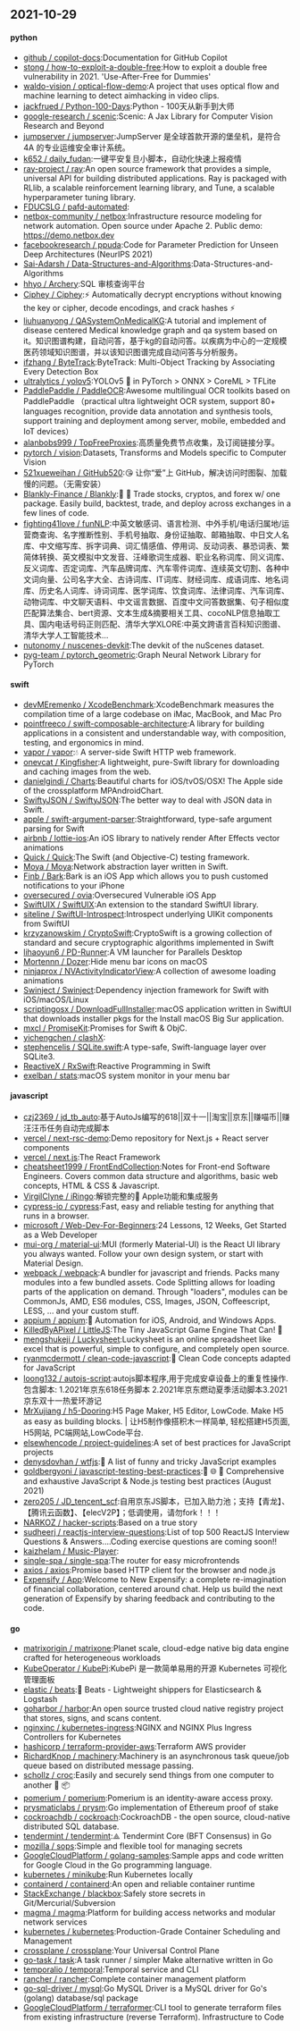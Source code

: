 ## 2021-10-29

#### python
* [github / copilot-docs](https://github.com/github/copilot-docs):Documentation for GitHub Copilot
* [stong / how-to-exploit-a-double-free](https://github.com/stong/how-to-exploit-a-double-free):How to exploit a double free vulnerability in 2021. 'Use-After-Free for Dummies'
* [waldo-vision / optical-flow-demo](https://github.com/waldo-vision/optical-flow-demo):A project that uses optical flow and machine learning to detect aimhacking in video clips.
* [jackfrued / Python-100-Days](https://github.com/jackfrued/Python-100-Days):Python - 100天从新手到大师
* [google-research / scenic](https://github.com/google-research/scenic):Scenic: A Jax Library for Computer Vision Research and Beyond
* [jumpserver / jumpserver](https://github.com/jumpserver/jumpserver):JumpServer 是全球首款开源的堡垒机，是符合 4A 的专业运维安全审计系统。
* [k652 / daily_fudan](https://github.com/k652/daily_fudan):一键平安复旦小脚本，自动化快速上报疫情
* [ray-project / ray](https://github.com/ray-project/ray):An open source framework that provides a simple, universal API for building distributed applications. Ray is packaged with RLlib, a scalable reinforcement learning library, and Tune, a scalable hyperparameter tuning library.
* [FDUCSLG / pafd-automated](https://github.com/FDUCSLG/pafd-automated):
* [netbox-community / netbox](https://github.com/netbox-community/netbox):Infrastructure resource modeling for network automation. Open source under Apache 2. Public demo: https://demo.netbox.dev
* [facebookresearch / ppuda](https://github.com/facebookresearch/ppuda):Code for Parameter Prediction for Unseen Deep Architectures (NeurIPS 2021)
* [Sai-Adarsh / Data-Structures-and-Algorithms](https://github.com/Sai-Adarsh/Data-Structures-and-Algorithms):Data-Structures-and-Algorithms
* [hhyo / Archery](https://github.com/hhyo/Archery):SQL 审核查询平台
* [Ciphey / Ciphey](https://github.com/Ciphey/Ciphey):⚡
Automatically decrypt encryptions without knowing the key or cipher, decode encodings, and crack hashes
⚡
* [liuhuanyong / QASystemOnMedicalKG](https://github.com/liuhuanyong/QASystemOnMedicalKG):A tutorial and implement of disease centered Medical knowledge graph and qa system based on it。知识图谱构建，自动问答，基于kg的自动问答。以疾病为中心的一定规模医药领域知识图谱，并以该知识图谱完成自动问答与分析服务。
* [ifzhang / ByteTrack](https://github.com/ifzhang/ByteTrack):ByteTrack: Multi-Object Tracking by Associating Every Detection Box
* [ultralytics / yolov5](https://github.com/ultralytics/yolov5):YOLOv5
🚀
in PyTorch > ONNX > CoreML > TFLite
* [PaddlePaddle / PaddleOCR](https://github.com/PaddlePaddle/PaddleOCR):Awesome multilingual OCR toolkits based on PaddlePaddle （practical ultra lightweight OCR system, support 80+ languages recognition, provide data annotation and synthesis tools, support training and deployment among server, mobile, embedded and IoT devices）
* [alanbobs999 / TopFreeProxies](https://github.com/alanbobs999/TopFreeProxies):高质量免费节点收集，及订阅链接分享。
* [pytorch / vision](https://github.com/pytorch/vision):Datasets, Transforms and Models specific to Computer Vision
* [521xueweihan / GitHub520](https://github.com/521xueweihan/GitHub520):😘
让你“爱”上 GitHub，解决访问时图裂、加载慢的问题。（无需安装）
* [Blankly-Finance / Blankly](https://github.com/Blankly-Finance/Blankly):🚀
💸
Trade stocks, cryptos, and forex w/ one package. Easily build, backtest, trade, and deploy across exchanges in a few lines of code.
* [fighting41love / funNLP](https://github.com/fighting41love/funNLP):中英文敏感词、语言检测、中外手机/电话归属地/运营商查询、名字推断性别、手机号抽取、身份证抽取、邮箱抽取、中日文人名库、中文缩写库、拆字词典、词汇情感值、停用词、反动词表、暴恐词表、繁简体转换、英文模拟中文发音、汪峰歌词生成器、职业名称词库、同义词库、反义词库、否定词库、汽车品牌词库、汽车零件词库、连续英文切割、各种中文词向量、公司名字大全、古诗词库、IT词库、财经词库、成语词库、地名词库、历史名人词库、诗词词库、医学词库、饮食词库、法律词库、汽车词库、动物词库、中文聊天语料、中文谣言数据、百度中文问答数据集、句子相似度匹配算法集合、bert资源、文本生成&摘要相关工具、cocoNLP信息抽取工具、国内电话号码正则匹配、清华大学XLORE:中英文跨语言百科知识图谱、清华大学人工智能技术…
* [nutonomy / nuscenes-devkit](https://github.com/nutonomy/nuscenes-devkit):The devkit of the nuScenes dataset.
* [pyg-team / pytorch_geometric](https://github.com/pyg-team/pytorch_geometric):Graph Neural Network Library for PyTorch

#### swift
* [devMEremenko / XcodeBenchmark](https://github.com/devMEremenko/XcodeBenchmark):XcodeBenchmark measures the compilation time of a large codebase on iMac, MacBook, and Mac Pro
* [pointfreeco / swift-composable-architecture](https://github.com/pointfreeco/swift-composable-architecture):A library for building applications in a consistent and understandable way, with composition, testing, and ergonomics in mind.
* [vapor / vapor](https://github.com/vapor/vapor):💧
A server-side Swift HTTP web framework.
* [onevcat / Kingfisher](https://github.com/onevcat/Kingfisher):A lightweight, pure-Swift library for downloading and caching images from the web.
* [danielgindi / Charts](https://github.com/danielgindi/Charts):Beautiful charts for iOS/tvOS/OSX! The Apple side of the crossplatform MPAndroidChart.
* [SwiftyJSON / SwiftyJSON](https://github.com/SwiftyJSON/SwiftyJSON):The better way to deal with JSON data in Swift.
* [apple / swift-argument-parser](https://github.com/apple/swift-argument-parser):Straightforward, type-safe argument parsing for Swift
* [airbnb / lottie-ios](https://github.com/airbnb/lottie-ios):An iOS library to natively render After Effects vector animations
* [Quick / Quick](https://github.com/Quick/Quick):The Swift (and Objective-C) testing framework.
* [Moya / Moya](https://github.com/Moya/Moya):Network abstraction layer written in Swift.
* [Finb / Bark](https://github.com/Finb/Bark):Bark is an iOS App which allows you to push customed notifications to your iPhone
* [oversecured / ovia](https://github.com/oversecured/ovia):Oversecured Vulnerable iOS App
* [SwiftUIX / SwiftUIX](https://github.com/SwiftUIX/SwiftUIX):An extension to the standard SwiftUI library.
* [siteline / SwiftUI-Introspect](https://github.com/siteline/SwiftUI-Introspect):Introspect underlying UIKit components from SwiftUI
* [krzyzanowskim / CryptoSwift](https://github.com/krzyzanowskim/CryptoSwift):CryptoSwift is a growing collection of standard and secure cryptographic algorithms implemented in Swift
* [lihaoyun6 / PD-Runner](https://github.com/lihaoyun6/PD-Runner):A VM launcher for Parallels Desktop
* [Mortennn / Dozer](https://github.com/Mortennn/Dozer):Hide menu bar icons on macOS
* [ninjaprox / NVActivityIndicatorView](https://github.com/ninjaprox/NVActivityIndicatorView):A collection of awesome loading animations
* [Swinject / Swinject](https://github.com/Swinject/Swinject):Dependency injection framework for Swift with iOS/macOS/Linux
* [scriptingosx / DownloadFullInstaller](https://github.com/scriptingosx/DownloadFullInstaller):macOS application written in SwiftUI that downloads installer pkgs for the Install macOS Big Sur application.
* [mxcl / PromiseKit](https://github.com/mxcl/PromiseKit):Promises for Swift & ObjC.
* [yichengchen / clashX](https://github.com/yichengchen/clashX):
* [stephencelis / SQLite.swift](https://github.com/stephencelis/SQLite.swift):A type-safe, Swift-language layer over SQLite3.
* [ReactiveX / RxSwift](https://github.com/ReactiveX/RxSwift):Reactive Programming in Swift
* [exelban / stats](https://github.com/exelban/stats):macOS system monitor in your menu bar

#### javascript
* [czj2369 / jd_tb_auto](https://github.com/czj2369/jd_tb_auto):基于AutoJs编写的618||双十一||淘宝||京东||赚喵币||赚汪汪币任务自动完成脚本
* [vercel / next-rsc-demo](https://github.com/vercel/next-rsc-demo):Demo repository for Next.js + React server components
* [vercel / next.js](https://github.com/vercel/next.js):The React Framework
* [cheatsheet1999 / FrontEndCollection](https://github.com/cheatsheet1999/FrontEndCollection):Notes for Front-end Software Engineers. Covers common data structure and algorithms, basic web concepts, HTML & CSS & Javascript.
* [VirgilClyne / iRingo](https://github.com/VirgilClyne/iRingo):解锁完整的 Apple功能和集成服务
* [cypress-io / cypress](https://github.com/cypress-io/cypress):Fast, easy and reliable testing for anything that runs in a browser.
* [microsoft / Web-Dev-For-Beginners](https://github.com/microsoft/Web-Dev-For-Beginners):24 Lessons, 12 Weeks, Get Started as a Web Developer
* [mui-org / material-ui](https://github.com/mui-org/material-ui):MUI (formerly Material-UI) is the React UI library you always wanted. Follow your own design system, or start with Material Design.
* [webpack / webpack](https://github.com/webpack/webpack):A bundler for javascript and friends. Packs many modules into a few bundled assets. Code Splitting allows for loading parts of the application on demand. Through "loaders", modules can be CommonJs, AMD, ES6 modules, CSS, Images, JSON, Coffeescript, LESS, ... and your custom stuff.
* [appium / appium](https://github.com/appium/appium):📱
Automation for iOS, Android, and Windows Apps.
* [KilledByAPixel / LittleJS](https://github.com/KilledByAPixel/LittleJS):The Tiny JavaScript Game Engine That Can!
🚂
* [mengshukeji / Luckysheet](https://github.com/mengshukeji/Luckysheet):Luckysheet is an online spreadsheet like excel that is powerful, simple to configure, and completely open source.
* [ryanmcdermott / clean-code-javascript](https://github.com/ryanmcdermott/clean-code-javascript):🛁
Clean Code concepts adapted for JavaScript
* [loong132 / autojs-script](https://github.com/loong132/autojs-script):autojs脚本程序,用于完成安卓设备上的重复性操作.包含脚本: 1.2021年京东618任务脚本 2.2021年京东燃动夏季活动脚本3.2021京东双十一热爱环游记
* [MrXujiang / h5-Dooring](https://github.com/MrXujiang/h5-Dooring):H5 Page Maker, H5 Editor, LowCode. Make H5 as easy as building blocks. | 让H5制作像搭积木一样简单, 轻松搭建H5页面, H5网站, PC端网站,LowCode平台.
* [elsewhencode / project-guidelines](https://github.com/elsewhencode/project-guidelines):A set of best practices for JavaScript projects
* [denysdovhan / wtfjs](https://github.com/denysdovhan/wtfjs):🤪
A list of funny and tricky JavaScript examples
* [goldbergyoni / javascript-testing-best-practices](https://github.com/goldbergyoni/javascript-testing-best-practices):📗
🌐
🚢
Comprehensive and exhaustive JavaScript & Node.js testing best practices (August 2021)
* [zero205 / JD_tencent_scf](https://github.com/zero205/JD_tencent_scf):自用京东JS脚本，已加入助力池；支持【青龙】、【腾讯云函数】、【elecV2P】；低调使用，请勿fork！！！
* [NARKOZ / hacker-scripts](https://github.com/NARKOZ/hacker-scripts):Based on a true story
* [sudheerj / reactjs-interview-questions](https://github.com/sudheerj/reactjs-interview-questions):List of top 500 ReactJS Interview Questions & Answers....Coding exercise questions are coming soon!!
* [kaizhelam / Music-Player](https://github.com/kaizhelam/Music-Player):
* [single-spa / single-spa](https://github.com/single-spa/single-spa):The router for easy microfrontends
* [axios / axios](https://github.com/axios/axios):Promise based HTTP client for the browser and node.js
* [Expensify / App](https://github.com/Expensify/App):Welcome to New Expensify: a complete re-imagination of financial collaboration, centered around chat. Help us build the next generation of Expensify by sharing feedback and contributing to the code.

#### go
* [matrixorigin / matrixone](https://github.com/matrixorigin/matrixone):Planet scale, cloud-edge native big data engine crafted for heterogeneous workloads
* [KubeOperator / KubePi](https://github.com/KubeOperator/KubePi):KubePi 是一款简单易用的开源 Kubernetes 可视化管理面板
* [elastic / beats](https://github.com/elastic/beats):🐠
Beats - Lightweight shippers for Elasticsearch & Logstash
* [goharbor / harbor](https://github.com/goharbor/harbor):An open source trusted cloud native registry project that stores, signs, and scans content.
* [nginxinc / kubernetes-ingress](https://github.com/nginxinc/kubernetes-ingress):NGINX and NGINX Plus Ingress Controllers for Kubernetes
* [hashicorp / terraform-provider-aws](https://github.com/hashicorp/terraform-provider-aws):Terraform AWS provider
* [RichardKnop / machinery](https://github.com/RichardKnop/machinery):Machinery is an asynchronous task queue/job queue based on distributed message passing.
* [schollz / croc](https://github.com/schollz/croc):Easily and securely send things from one computer to another
🐊
📦
* [pomerium / pomerium](https://github.com/pomerium/pomerium):Pomerium is an identity-aware access proxy.
* [prysmaticlabs / prysm](https://github.com/prysmaticlabs/prysm):Go implementation of Ethereum proof of stake
* [cockroachdb / cockroach](https://github.com/cockroachdb/cockroach):CockroachDB - the open source, cloud-native distributed SQL database.
* [tendermint / tendermint](https://github.com/tendermint/tendermint):⟁ Tendermint Core (BFT Consensus) in Go
* [mozilla / sops](https://github.com/mozilla/sops):Simple and flexible tool for managing secrets
* [GoogleCloudPlatform / golang-samples](https://github.com/GoogleCloudPlatform/golang-samples):Sample apps and code written for Google Cloud in the Go programming language.
* [kubernetes / minikube](https://github.com/kubernetes/minikube):Run Kubernetes locally
* [containerd / containerd](https://github.com/containerd/containerd):An open and reliable container runtime
* [StackExchange / blackbox](https://github.com/StackExchange/blackbox):Safely store secrets in Git/Mercurial/Subversion
* [magma / magma](https://github.com/magma/magma):Platform for building access networks and modular network services
* [kubernetes / kubernetes](https://github.com/kubernetes/kubernetes):Production-Grade Container Scheduling and Management
* [crossplane / crossplane](https://github.com/crossplane/crossplane):Your Universal Control Plane
* [go-task / task](https://github.com/go-task/task):A task runner / simpler Make alternative written in Go
* [temporalio / temporal](https://github.com/temporalio/temporal):Temporal service and CLI
* [rancher / rancher](https://github.com/rancher/rancher):Complete container management platform
* [go-sql-driver / mysql](https://github.com/go-sql-driver/mysql):Go MySQL Driver is a MySQL driver for Go's (golang) database/sql package
* [GoogleCloudPlatform / terraformer](https://github.com/GoogleCloudPlatform/terraformer):CLI tool to generate terraform files from existing infrastructure (reverse Terraform). Infrastructure to Code
